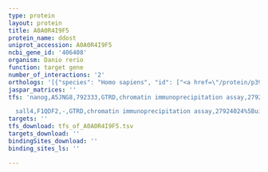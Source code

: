 ```yaml
---
type: protein
layout: protein
title: A0A0R4I9F5
protein_name: ddost
uniprot_accession: A0A0R4I9F5
ncbi_gene_id: '406408'
organism: Danio rerio
function: target gene
number_of_interactions: '2'
orthologs: '[{"species": "Homo sapiens", "id": ["<a href=\"/protein/p39656\">P39656</a>"]}, {"species": "Mus musculus", "id": ["<a href=\"/protein/o54734\">O54734</a>"]}, {"species": "Rattus norvegicus", "id": ["<a href=\"/protein/q641y0\">Q641Y0</a>"]}, {"species": "Drosophila melanogaster", "id": ["<a href=\"/protein/q24319\">Q24319</a>"]}, {"species": "Caenorhabditis elegans", "id": ["<a href=\"/protein/p45971\">P45971</a>"]}, {"species": "Saccharomyces cerevisiae", "id": ["<a href=\"/protein/p33767\">P33767</a>"]}]'
jaspar_matrices: ''
tfs: 'nanog,A5JNG8,792333,GTRD,chromatin immunoprecipitation assay,27924024%5Buid%5D,No

  sall4,F1QDF2,-,GTRD,chromatin immunoprecipitation assay,27924024%5Buid%5D,No'
targets: ''
tfs_download: tfs_of_A0A0R4I9F5.tsv
targets_download: ''
bindingSites_download: ''
binding_sites_ls: ''

---
```

